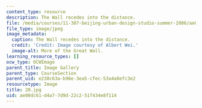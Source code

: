 ```yaml
---
content_type: resource
description: The Wall recedes into the distance.
file: /media/courses/11-307-beijing-urban-design-studio-summer-2006/ae00dc61d4a77d9d22c251f434e8f114_20.jpg
file_type: image/jpeg
image_metadata:
  caption: The Wall recedes into the distance.
  credit: 'Credit: Image courtesy of Albert Wei.'
  image-alt: More of the Great Wall.
learning_resource_types: []
ocw_type: OCWImage
parent_title: Image Gallery
parent_type: CourseSection
parent_uid: e230c63a-b96e-3ea5-cfec-53a4a0efc3e2
resourcetype: Image
title: 20.jpg
uid: ae00dc61-d4a7-7d9d-22c2-51f434e8f114
---
```

